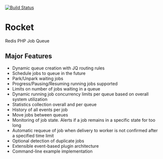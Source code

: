 [![Build Status](https://api.travis-ci.org/rubberpants/Rocket.svg?branch=1.0)](http://travis-ci.org/rubberpants/Rocket)

# Rocket
Redis PHP Job Queue

## Major Features ##

- Dynamic queue creation with JQ routing rules
- Schedule jobs to queue in the future
- Park/Unpark waiting jobs
- Progress/Pausing/Resuming running jobs supported
- Limits on number of jobs waiting in a queue
- Dynamic running job concurrency limits per queue based on overall system utilization
- Statistics collection overall and per queue
- History of all events per job
- Move jobs between queues
- Monitoring of job state. Alerts if a job remains in a specific state for too long
- Automatic requeue of job when delivery to worker is not confirmed after a specified time limit
- Optional detection of duplicate jobs
- Extensible event-based plugin architecture
- Command-line example implementation

